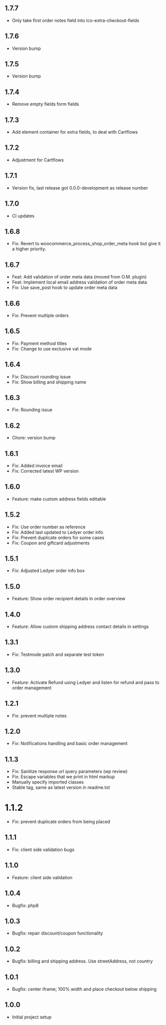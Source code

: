 ## 1.7.7

- Only take first order notes field into lco-extra-checkout-fields

## 1.7.6

- Version bump

## 1.7.5

- Version bump

## 1.7.4

- Remove empty fields form fields

## 1.7.3

- Add element container for extra fields, to deal with Cartflows

## 1.7.2

- Adjustment for Cartflows

## 1.7.1

- Version fix, last release got 0.0.0-development as release number

## 1.7.0

- CI updates

## 1.6.8

- Fix: Revert to woocommerce_process_shop_order_meta hook but give it a higher priority.

## 1.6.7

- Feat: Add validation of order meta data (moved from O.M. plugin)
- Feat: Implement local email address validation of order meta data
- Fix: Use save_post hook to update order meta data

## 1.6.6

- Fix: Prevent multiple orders

## 1.6.5

- Fix: Payment method titles
- Fix: Change to use exclusive vat mode

## 1.6.4

- Fix: Discount rounding issue
- Fix: Show billing and shipping name

## 1.6.3

- Fix: Rounding issue

## 1.6.2

- Chore: version bump

## 1.6.1

- Fix: Added invoice email
- Fix: Corrected latest WP version

## 1.6.0

- Feature: make custom address fields editable

## 1.5.2

- Fix: Use order number as reference
- Fix: Added last updated to Ledyer order info
- Fix: Prevent duplicate orders for some cases
- Fix: Coupon and giftcard adjustments

## 1.5.1

- Fix: Adjusted Ledyer order info box

## 1.5.0

- Feature: Show order recipient details in order overview

## 1.4.0

- Feature: Allow custom shipping address contact details in settings

## 1.3.1

- Fix: Testmode patch and separate test token

## 1.3.0

- Feature: Activate Refund using Ledyer and listen for refund and pass to order management

## 1.2.1

- Fix: prevent multiple notes

## 1.2.0

- Fix: Notifications handling and basic order management

## 1.1.3

- Fix: Sanitize response url query parameters (wp review)
- Fix: Escape variables that we print in html markup
- Manually specify imported classes
- Stable tag, same as latest version in readme.txt

# 1.1.2

- Fix: prevent duplicate orders from being placed

## 1.1.1

- Fix: client side validation bugs

## 1.1.0

- Feature: client side validation

## 1.0.4

- Bugfix: php8

## 1.0.3

- Bugfix: repair discount/coupon functionality

## 1.0.2

- Bugfix: billing and shipping address. Use streetAddress, not country

## 1.0.1

- Bugfix: center iframe; 100% width and place checkout below shipping

## 1.0.0

- Initial project setup

